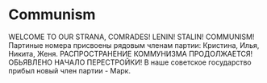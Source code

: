 ﻿# Communism
WELCOME TO OUR STRANA, COMRADES!
LENIN! STALIN! COMMUNISM!
Партиные номера присвоены рядовым членам партии:
Кристина, Илья, Никита, Женя.
РАСПРОСТРАНЕНИЕ КОММУНИЗМА ПРОДОЛЖАЕТСЯ!
ОБЬЯВЛЕНО НАЧАЛО ПЕРЕСТРОЙКИ!
В наше советское государство прибыл новый член партии - Марк.